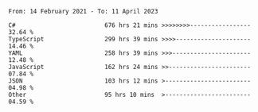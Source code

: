 <!-- [![Top Langs](https://github-readme-stats.vercel.app/api/top-langs/?username=thititongumpun&layout=compact&langs_count=7&theme=prussian)](https://github.com/thititongumpun)
[![Anurag's GitHub stats](https://github-readme-stats.vercel.app/api?username=thititongumpun&hide=stars&show_icons=true&theme=prussian)](https://github.com/thititongumpun) -->

<!--START_SECTION:waka-->

```text
From: 14 February 2021 - To: 11 April 2023

C#                         676 hrs 21 mins >>>>>>>>-----------------   32.64 %
TypeScript                 299 hrs 39 mins >>>>---------------------   14.46 %
YAML                       258 hrs 39 mins >>>----------------------   12.48 %
JavaScript                 162 hrs 24 mins >>-----------------------   07.84 %
JSON                       103 hrs 12 mins >------------------------   04.98 %
Other                      95 hrs 10 mins  >------------------------   04.59 %
```

<!--END_SECTION:waka-->
